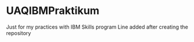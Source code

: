 # UAQIBMPraktikum
Just for my practices with IBM Skills program
Line added after creating the repository

